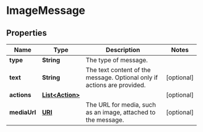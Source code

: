 

# ImageMessage

## Properties

Name | Type | Description | Notes
------------ | ------------- | ------------- | -------------
**type** | **String** | The type of message. | 
**text** | **String** | The text content of the message. Optional only if actions are provided. |  [optional]
**actions** | [**List&lt;Action&gt;**](Action.md) |  |  [optional]
**mediaUrl** | [**URI**](URI.md) | The URL for media, such as an image, attached to the message. |  [optional]



